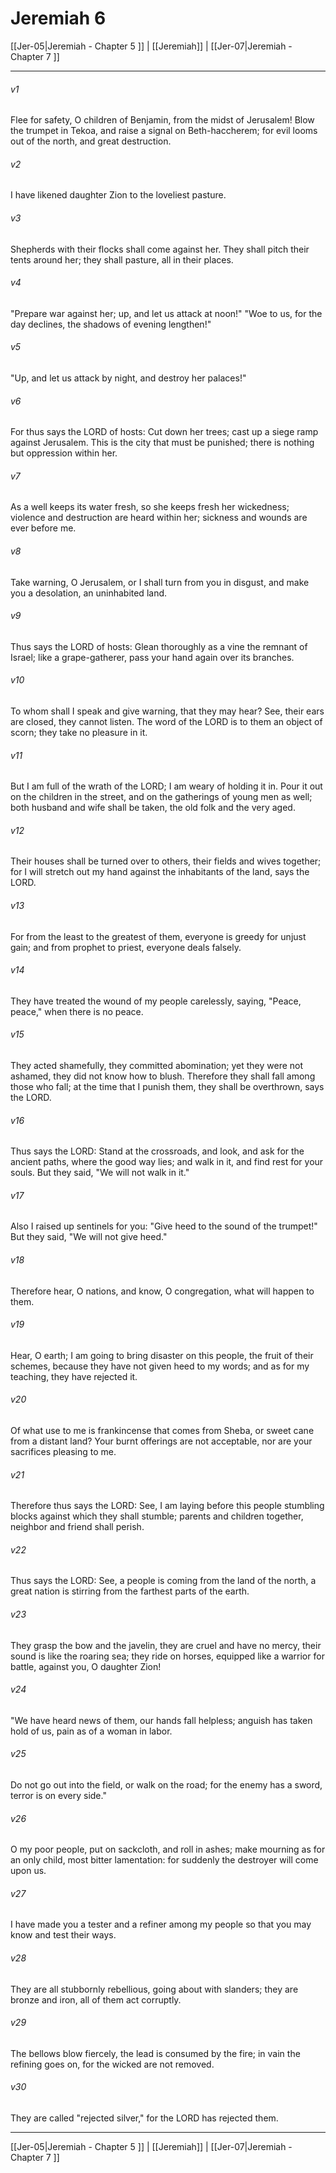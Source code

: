 # Jeremiah 6

[[Jer-05|Jeremiah - Chapter 5 ]] | [[Jeremiah]] | [[Jer-07|Jeremiah - Chapter 7 ]]
***

###### v1
Flee for safety, O children of Benjamin, from the midst of Jerusalem! Blow the trumpet in Tekoa, and raise a signal on Beth-haccherem; for evil looms out of the north, and great destruction.
###### v2
I have likened daughter Zion to the loveliest pasture.
###### v3
Shepherds with their flocks shall come against her. They shall pitch their tents around her; they shall pasture, all in their places.
###### v4
"Prepare war against her; up, and let us attack at noon!" "Woe to us, for the day declines, the shadows of evening lengthen!"
###### v5
"Up, and let us attack by night, and destroy her palaces!"
###### v6
For thus says the LORD of hosts: Cut down her trees; cast up a siege ramp against Jerusalem. This is the city that must be punished; there is nothing but oppression within her.
###### v7
As a well keeps its water fresh, so she keeps fresh her wickedness; violence and destruction are heard within her; sickness and wounds are ever before me.
###### v8
Take warning, O Jerusalem, or I shall turn from you in disgust, and make you a desolation, an uninhabited land.
###### v9
Thus says the LORD of hosts: Glean thoroughly as a vine the remnant of Israel; like a grape-gatherer, pass your hand again over its branches.
###### v10
To whom shall I speak and give warning, that they may hear? See, their ears are closed, they cannot listen. The word of the LORD is to them an object of scorn; they take no pleasure in it.
###### v11
But I am full of the wrath of the LORD; I am weary of holding it in. Pour it out on the children in the street, and on the gatherings of young men as well; both husband and wife shall be taken, the old folk and the very aged.
###### v12
Their houses shall be turned over to others, their fields and wives together; for I will stretch out my hand against the inhabitants of the land, says the LORD.
###### v13
For from the least to the greatest of them, everyone is greedy for unjust gain; and from prophet to priest, everyone deals falsely.
###### v14
They have treated the wound of my people carelessly, saying, "Peace, peace," when there is no peace.
###### v15
They acted shamefully, they committed abomination; yet they were not ashamed, they did not know how to blush. Therefore they shall fall among those who fall; at the time that I punish them, they shall be overthrown, says the LORD.
###### v16
Thus says the LORD: Stand at the crossroads, and look, and ask for the ancient paths, where the good way lies; and walk in it, and find rest for your souls. But they said, "We will not walk in it."
###### v17
Also I raised up sentinels for you: "Give heed to the sound of the trumpet!" But they said, "We will not give heed."
###### v18
Therefore hear, O nations, and know, O congregation, what will happen to them.
###### v19
Hear, O earth; I am going to bring disaster on this people, the fruit of their schemes, because they have not given heed to my words; and as for my teaching, they have rejected it.
###### v20
Of what use to me is frankincense that comes from Sheba, or sweet cane from a distant land? Your burnt offerings are not acceptable, nor are your sacrifices pleasing to me.
###### v21
Therefore thus says the LORD: See, I am laying before this people stumbling blocks against which they shall stumble; parents and children together, neighbor and friend shall perish.
###### v22
Thus says the LORD: See, a people is coming from the land of the north, a great nation is stirring from the farthest parts of the earth.
###### v23
They grasp the bow and the javelin, they are cruel and have no mercy, their sound is like the roaring sea; they ride on horses, equipped like a warrior for battle, against you, O daughter Zion!
###### v24
"We have heard news of them, our hands fall helpless; anguish has taken hold of us, pain as of a woman in labor.
###### v25
Do not go out into the field, or walk on the road; for the enemy has a sword, terror is on every side."
###### v26
O my poor people, put on sackcloth, and roll in ashes; make mourning as for an only child, most bitter lamentation: for suddenly the destroyer will come upon us.
###### v27
I have made you a tester and a refiner among my people so that you may know and test their ways.
###### v28
They are all stubbornly rebellious, going about with slanders; they are bronze and iron, all of them act corruptly.
###### v29
The bellows blow fiercely, the lead is consumed by the fire; in vain the refining goes on, for the wicked are not removed.
###### v30
They are called "rejected silver," for the LORD has rejected them.

***

[[Jer-05|Jeremiah - Chapter 5 ]] | [[Jeremiah]] | [[Jer-07|Jeremiah - Chapter 7 ]]
